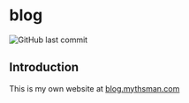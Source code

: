 # blog


![GitHub last commit](https://img.shields.io/github/last-commit/google/skia.svg)

## Introduction
This is my own website at [blog.mythsman.com](https://blog.mythsman.com)

